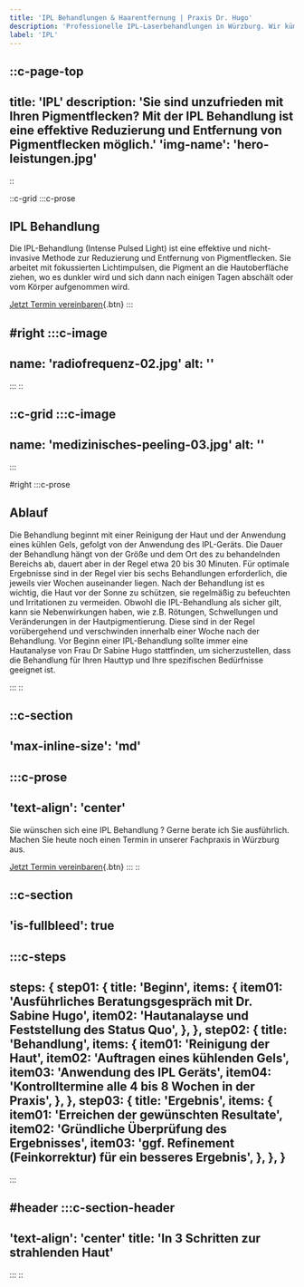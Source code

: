 ```yaml
---
title: 'IPL Behandlungen & Haarentfernung | Praxis Dr. Hugo'
description: 'Professionelle IPL-Laserbehandlungen in Würzburg. Wir kümmern uns um eine lückenlose Haarentfernung. ✆ Jetzt in unserer Praxis beraten lassen!'
label: 'IPL'
---
```


::c-page-top
---
title: 'IPL'
description: 'Sie sind unzufrieden mit Ihren Pigmentflecken? Mit der IPL Behandlung ist eine effektive Reduzierung und Entfernung von Pigmentflecken möglich.'
'img-name': 'hero-leistungen.jpg'
---
::

::c-grid
:::c-prose
## IPL Behandlung

Die IPL-Behandlung (Intense Pulsed Light) ist eine effektive und nicht-invasive Methode 
zur Reduzierung und Entfernung von Pigmentflecken. Sie arbeitet mit fokussierten Lichtimpulsen, 
die Pigment an die Hautoberfläche ziehen, wo es dunkler wird und sich dann nach einigen Tagen 
abschält oder vom Körper aufgenommen wird.

[Jetzt Termin vereinbaren](/contact/#contact){.btn}
:::

#right
:::c-image
---
name: 'radiofrequenz-02.jpg'
alt: ''
---
:::
::

::c-grid
:::c-image
---
name: 'medizinisches-peeling-03.jpg'
alt: ''
---
:::

#right
:::c-prose
## Ablauf

Die Behandlung beginnt mit einer Reinigung der Haut und der Anwendung eines kühlen Gels, 
gefolgt von der Anwendung des IPL-Geräts. Die Dauer der Behandlung hängt von der Größe und dem Ort 
des zu behandelnden Bereichs ab, dauert aber in der Regel etwa 20 bis 30 Minuten. Für optimale 
Ergebnisse sind in der Regel vier bis sechs Behandlungen erforderlich, die jeweils vier Wochen auseinander liegen.
Nach der Behandlung ist es wichtig, die Haut vor der Sonne zu schützen, sie regelmäßig zu befeuchten 
und Irritationen zu vermeiden. Obwohl die IPL-Behandlung als sicher gilt, kann sie Nebenwirkungen haben, 
wie z.B. Rötungen, Schwellungen und Veränderungen in der Hautpigmentierung. Diese sind in der Regel 
vorübergehend und verschwinden innerhalb einer Woche nach der Behandlung.
Vor Beginn einer IPL-Behandlung sollte immer eine Hautanalyse von Frau Dr Sabine Hugo stattfinden, 
um sicherzustellen, dass die Behandlung für Ihren Hauttyp und Ihre spezifischen Bedürfnisse geeignet ist.

:::
::


::c-section
---
'max-inline-size': 'md'
---

:::c-prose
---
'text-align': 'center'
---
<p class="lead">
  Sie wünschen sich eine IPL Behandlung ? Gerne berate ich Sie ausführlich. Machen
  Sie heute noch einen Termin in unserer Fachpraxis in Würzburg aus.
</p>

[Jetzt Termin vereinbaren](/contact/#contact){.btn}
:::
::

::c-section
---
'is-fullbleed': true
---

:::c-steps
---
steps: {
  step01: {
    title: 'Beginn',
    items: {
      item01: 'Ausführliches Beratungsgespräch mit Dr. Sabine Hugo',
      item02: 'Hautanalayse und Feststellung des Status Quo',
    },
  },
  step02: {
    title: 'Behandlung',
    items: {
      item01: 'Reinigung der Haut',
      item02: 'Auftragen eines kühlenden Gels',
      item03: 'Anwendung des IPL Geräts',
      item04: 'Kontrolltermine alle 4 bis 8 Wochen in der Praxis',
    },
  },
  step03: {
    title: 'Ergebnis',
    items: {
      item01: 'Erreichen der gewünschten Resultate',
      item02: 'Gründliche Überprüfung des Ergebnisses',
      item03: 'ggf. Refinement (Feinkorrektur) für ein besseres Ergebnis',
    },
  },
}
---
:::

#header
:::c-section-header
---
'text-align': 'center'
title: 'In 3 Schritten zur strahlenden Haut'
---
:::
::
